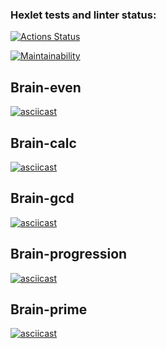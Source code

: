 ### Hexlet tests and linter status:
[![Actions Status](https://github.com/Gamabyta24/python-project-49/actions/workflows/hexlet-check.yml/badge.svg)](https://github.com/Gamabyta24/python-project-49/actions)

[![Maintainability](https://api.codeclimate.com/v1/badges/b0d62e5024f10bc85e42/maintainability)](https://codeclimate.com/github/Gamabyta24/python-project-49/maintainability)
## Brain-even
[![asciicast](https://asciinema.org/a/SBSaIghLp1ctMN7xAMOoWPR3T.svg)](https://asciinema.org/a/SBSaIghLp1ctMN7xAMOoWPR3T)
## Brain-calc
[![asciicast](https://asciinema.org/a/xpNHqtweHfKoHAsNLanINIsv8.svg)](https://asciinema.org/a/xpNHqtweHfKoHAsNLanINIsv8)
## Brain-gcd
[![asciicast](https://asciinema.org/a/jBCmO9wmETDBIL7tYIUB2BiCy.svg)](https://asciinema.org/a/jBCmO9wmETDBIL7tYIUB2BiCy)
## Brain-progression
[![asciicast](https://asciinema.org/a/I6yb5hiuvYD26gamhkgDuNATf.svg)](https://asciinema.org/a/I6yb5hiuvYD26gamhkgDuNATf)
## Brain-prime
[![asciicast](https://asciinema.org/a/0odq0NvsIPILR1u4TVHvTv4WI.svg)](https://asciinema.org/a/0odq0NvsIPILR1u4TVHvTv4WI)